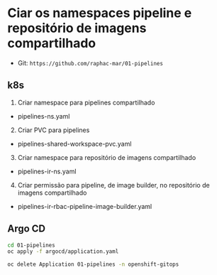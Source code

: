# Ciar os namespaces pipeline e repositório de imagens compartilhado

- Git: `https://github.com/raphac-mar/01-pipelines`

## k8s

1. Criar namespace para pipelines compartilhado

- pipelines-ns.yaml

2. Criar PVC para pipelines

- pipelines-shared-workspace-pvc.yaml

3. Criar namespace para repositório de imagens compartilhado

- pipelines-ir-ns.yaml

4. Criar permissão para pipeline, de image builder, no repositório de imagens compartilhado

- pipelines-ir-rbac-pipeline-image-builder.yaml

## Argo CD

```sh
cd 01-pipelines
oc apply -f argocd/application.yaml

oc delete Application 01-pipelines -n openshift-gitops
```
